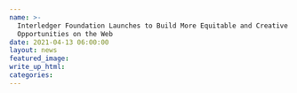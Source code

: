 ```yaml
---
name: >-
  Interledger Foundation Launches to Build More Equitable and Creative
  Opportunities on the Web
date: 2021-04-13 06:00:00
layout: news
featured_image:
write_up_html:
categories:
---
```

